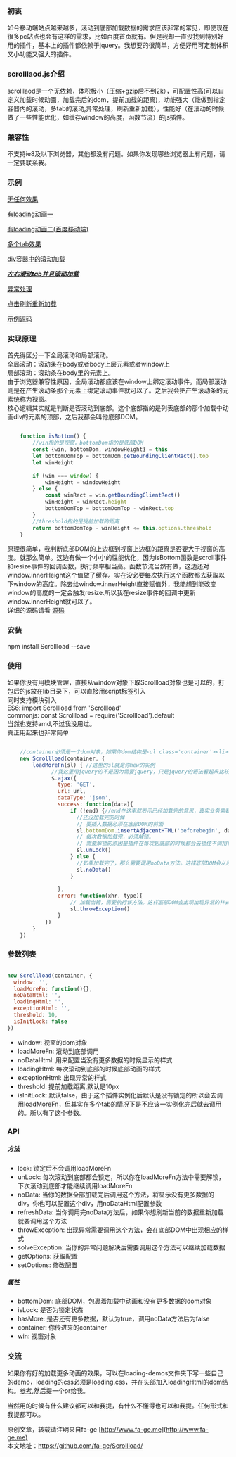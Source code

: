 ### 初衷
如今移动端站点越来越多，滚动到底部加载数据的需求应该非常的常见，即使现在很多pc站点也会有这样的需求，比如百度首页就有。但是我却一直没找到特别好用的插件，基本上的插件都依赖于jquery。我想要的很简单，方便好用可定制体积又小功能又强大的插件。

### scrolllaod.js介绍
scrolllaod是一个无依赖，体积极小（压缩+gzip后不到2k），可配置性高(可以自定义加载时候动画，加载完后的dom，提前加载的距离)，功能强大（能做到指定容器内的滚动，多tab的滚动,异常处理，刷新重新加载），性能好（在滚动的时候做了一些性能优化，如缓存window的高度，函数节流）的js插件。

### 兼容性
不支持ie8及以下浏览器，其他都没有问题。如果你发现哪些浏览器上有问题，请一定要联系我。

### 示例

[无任何效果](https://fa-ge.github.io/Scrollload/dist/feature-demos/demo1/index.html)

[有loading动画一](https://fa-ge.github.io/Scrollload/dist/loading-demos/twoBallsSwing/index.html)

[有loading动画二(百度移动端)](https://fa-ge.github.io/Scrollload/dist/loading-demos/baidu-mobile/index.html)

[多个tab效果](https://fa-ge.github.io/Scrollload/dist/feature-demos/demo2/index.html)

[div容器中的滚动加载](https://fa-ge.github.io/Scrollload/dist/feature-demos/demo3/index.html)

***[左右滑动tab并且滚动加载](https://fa-ge.github.io/Scrollload/dist/complex-demos/swiper-tab/index.html)***

[异常处理](https://fa-ge.github.io/Scrollload/dist/feature-demos/demo4/index.html)

[点击刷新重新加载](https://fa-ge.github.io/Scrollload/dist/feature-demos/demo5/index.html)



[示例源码](https://github.com/fa-ge/Scrollload/tree/master/src)

### 实现原理
首先得区分一下全局滚动和局部滚动。  
全局滚动：滚动条在body或者body上层元素或者window上  
局部滚动：滚动条在body里的元素上。  
由于浏览器兼容性原因，全局滚动都应该在window上绑定滚动事件。而局部滚动则是在产生滚动条那个元素上绑定滚动事件就可以了。之后我会把产生滚动条的元素统称为视窗。  
核心逻辑其实就是判断是否滚动到底部。这个底部指的是列表底部的那个加载中动画div的元素的顶部，之后我都会叫他底部DOM。   
```javascript

    function isBottom() {
        //win指的是视窗，bottomDom指的是底部DOM
        const {win, bottomDom, windowHeight} = this
        let bottomDomTop = bottomDom.getBoundingClientRect().top
        let winHeight
    
        if (win === window) {
            winHeight = windowHeight
        } else {
            const winRect = win.getBoundingClientRect()
            winHeight = winRect.height
            bottomDomTop = bottomDomTop - winRect.top
        }
        //threshold指的是提前加载的距离
        return bottomDomTop - winHeight <= this.options.threshold
    }
```
原理很简单，我判断底部DOM的上边框到视窗上边框的距离是否要大于视窗的高度。就那么简单。这边有做一个小小的性能优化，因为isBottom函数是scroll事件和resize事件的回调函数，执行频率相当高。函数节流当然有做，这边还对window.innerHeight这个值做了缓存。实在没必要每次执行这个函数都去获取以下window的高度。除去给window.innerHeight直接赋值外，我能想到能改变window的高度的一定会触发resize.所以我在resize事件的回调中更新window.innerHeight就可以了。  
详细的源码请看 [源码](https://github.com/fa-ge/Scrollload/blob/master/src/Scrollload.js)  

### 安装
npm install Scrollload --save

### 使用
如果你没有用模块管理，直接从window对象下取Scrollload对象也是可以的，打包后的js放在lib目录下，可以直接用script标签引入  
同时支持模块引入  
ES6: import Scrollload from 'Scrollload'  
commonjs: const Scrollload = require('Scrollload').default  
当然也支持amd,不过我没用过。  
真正用起来也非常简单  
```javascript

    //container必须是一个dom对象，如果你dom结构是<ul class='container'><li></li>/<ul>,container 就是document.querySelector('.container')
    new Scrollload(container, {
        loadMoreFn(sl) { //这里的sl就是你new的实例
              //我这里用jquery的不是因为需要jquery，只是jquery的语法看起来比较简单。大家都认识。
              $.ajax({
                type: 'GET',
                url: url,
                dataType: 'json',
                success: function(data){
                    if (!end) {//end在这里就表示已经加载完的意思，真实业务需要你通过data来判断。
                      //还没加载完的时候
                      // 要插入数据必须在底部DOM的前面
                      sl.bottomDom.insertAdjacentHTML('beforebegin', data)
                      // 每次数据加载完，必须解锁。
                      // 需要解锁的原因是插件在每次到底部的时候都会去锁住不调用loadMoreFn，你必须解锁了下次到底部的时候才能继续调用loadMoreFn。为什么要锁住呢？如果不锁住就会连续调用loadMoreFn.
                      sl.unLock()
                    } else {
                      //如果加载完了，那么需要调用noData方法。这样底部DOM会从原来的加载动画变成结束div
                      sl.noData()
                    }
    
                },
                error: function(xhr, type){
                    // 加载出错，需要执行该方法。这样底部DOM会出现出现异常的样式。
                    sl.throwException()
                }
            })
        }
    })
```
### 参数列表

```javascript

new Scrollload(container, {
  window: '',
  loadMoreFn: function(){},
  noDataHtml: '',
  loadingHtml: '',
  exceptionHtml: '',
  threshold: 10,
  isInitLock: false
})
```
* window: 视窗的dom对象
* loadMoreFn: 滚动到底部调用
* noDataHtml: 用来配置当没有更多数据的时候显示的样式
* loadingHtml: 每次滚动到底部的时候底部动画的样式
* exceptionHtml: 出现异常的样式
* threshold: 提前加载距离,默认是10px
* isInitLock: 默认false，由于这个插件实例化后默认是没有锁定的所以会去调用loadMoreFn，但其实在多个tab的情况下是不应该一实例化完后就去调用的。所以有了这个参数。

### API

##### 方法

* lock: 锁定后不会调用loadMoreFn
* unLock: 每次滚动到底部都会锁定，所以你在loadMoreFn方法中需要解锁，下次滚动到底部才能继续调用loadMoreFn
* noData: 当你的数据全部加载完后调用这个方法，将显示没有更多数据的div，你也可以配置这个div，用noDataHtml配置参数
* refreshData: 当你调用完noData方法后，如果你想刷新当前的数据重新加载就要调用这个方法
* throwException: 出现异常需要调用这个方法，会在底部DOM中出现相应的样式
* solveException: 当你的异常问题解决后需要调用这个方法可以继续加载数据
* getOptions: 获取配置
* setOptions: 修改配置

##### 属性

- bottomDom: 底部DOM，包裹着加载中动画和没有更多数据的dom对象
- isLock: 是否为锁定状态
- hasMore: 是否还有更多数据，默认为true，调用noData方法后为false
- container: 你传进来的container 
- win: 视窗对象

### 交流
如果你有好的加载更多动画的效果，可以在loading-demos文件夹下写一些自己的demo，loading的css必须是loading.css，并在头部加入loadingHtml的dom结构。[参考](https://fa-ge.github.io/Scrollload/dist/loading-demos/baidu-mobile/loading.css),然后提一个pr给我。  

当然用的时候有什么建议都可以和我提，有什么不懂得也可以和我提。任何形式和我提都可以。

原创文章，转载请注明来自fa-ge [http://www.fa-ge.me](http://www.fa-ge.me)  
本文地址：https://github.com/fa-ge/Scrollload/



